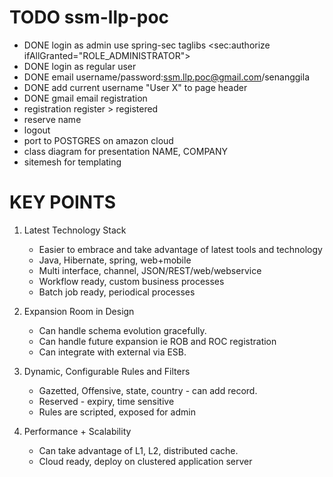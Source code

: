 TODO ssm-llp-poc
===========
- DONE login as admin use spring-sec taglibs  <sec:authorize ifAllGranted="ROLE_ADMINISTRATOR">
- DONE login as regular user
- DONE email username/password:ssm.llp.poc@gmail.com/senanggila
- DONE add current username "User X" to page header
- DONE gmail email registration
- registration     register > registered
- reserve name
- logout
- port to POSTGRES on amazon cloud
- class diagram for presentation NAME, COMPANY
- sitemesh for templating


KEY POINTS
============
1. Latest Technology Stack
   - Easier to embrace and take advantage of latest tools and technology
   - Java, Hibernate, spring, web+mobile
   - Multi interface, channel, JSON/REST/web/webservice
   - Workflow ready, custom business processes
   - Batch job ready, periodical processes

2. Expansion Room in Design
   - Can handle schema evolution gracefully.
   - Can handle future expansion ie ROB and ROC registration
   - Can integrate with external via ESB.

3. Dynamic, Configurable Rules and Filters
   - Gazetted, Offensive, state, country - can add record.
   - Reserved - expiry, time sensitive
   - Rules are scripted, exposed for admin

4. Performance + Scalability
   - Can take advantage of L1, L2, distributed cache.
   - Cloud ready, deploy on clustered application server

